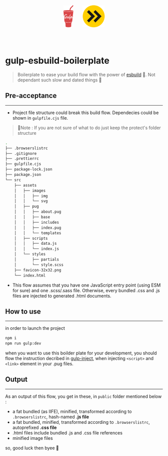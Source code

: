 <div style="display:flex; justify-content: center;">
	<img src="./_readmeFiles/gulp.png" style="height:70px; margin:50px 15px;"/>
	<img src="./_readmeFiles/esbuild.png" style="height:70px;margin:50px 15px;"/>
</div>



# gulp-esbuild-boilerplate
>Boilerplate to ease your build flow with the power of [esbuild](https://esbuild.github.io/) 💪. Not dependant such slow and dated things 🫢

## Pre-acceptance
---
- Project file structure could break this build flow. Dependecies could be shown in `gulpfile.cjs` file.
>📢Note : If you are not sure of what to do just keep the protect's folder structure

```bash
.
├── .browserslistrc
├── .gitignore
├── .prettierrc
├── gulpfile.cjs
├── package-lock.json
├── package.json
└── src
    ├── assets
    │   ├── images
    │   │   ├── img
    │   │   └── svg
    │   ├── pug
    │   │   ├── about.pug
    │   │   ├── base
    │   │   ├── includes
    │   │   ├── index.pug
    │   │   └── templates
    │   ├── scripts
    │   │   ├── data.js
    │   │   └── index.js
    │   └── styles
    │       ├── partials
    │       └── style.scss
    ├── favicon-32x32.png
    └── index.html
```

- This flow assumes that you have one JavaScript entry point (using ESM for sure) and one .scss/.sass file. Otherwise, every bundled .css and .js files are injected to generated .html documents.

## How to use
---
in order to launch the project
```bash
npm i
npm run gulp:dev
```

when you want to use this boilder plate for your development, you should flow the instruction decribed in [gulp-inject](https://github.com/klei/gulp-inject), when injecting `<script>` and `<link>` element in your .pug files.

## Output
---
As an output of this flow, you get in these, in `public` folder mentioned below :

- a fat bundled (as IIFE), minified, transformed according to `.browserslistrc`, hash-named **.js file**
- a fat bundled, minified, transformed according to `.browserslistrc`, autoprefixed **.css file**
- .html files include bundled .js and .css file references
- minified image files

so, good luck then byee 👋